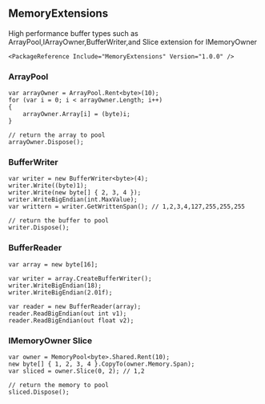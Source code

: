 ## MemoryExtensions 　
High performance buffer types such as ArrayPool,IArrayOwner<T>,BufferWriter<T>,and Slice extension for IMemoryOwner<T>
```
<PackageReference Include="MemoryExtensions" Version="1.0.0" />
```
### ArrayPool

```
var arrayOwner = ArrayPool.Rent<byte>(10);
for (var i = 0; i < arrayOwner.Length; i++)
{
    arrayOwner.Array[i] = (byte)i;
}

// return the array to pool
arrayOwner.Dispose();
```
 
### BufferWriter

```
var writer = new BufferWriter<byte>(4);
writer.Write((byte)1);
writer.Write(new byte[] { 2, 3, 4 });
writer.WriteBigEndian(int.MaxValue);           
var writtern = writer.GetWrittenSpan(); // 1,2,3,4,127,255,255,255

// return the buffer to pool
writer.Dispose();
``` 

### BufferReader
```
var array = new byte[16];

var writer = array.CreateBufferWriter();
writer.WriteBigEndian(18);
writer.WriteBigEndian(2.01f);

var reader = new BufferReader(array);
reader.ReadBigEndian(out int v1);
reader.ReadBigEndian(out float v2);
```
    
### IMemoryOwner Slice 
```
var owner = MemoryPool<byte>.Shared.Rent(10);
new byte[] { 1, 2, 3, 4 }.CopyTo(owner.Memory.Span);
var sliced = owner.Slice(0, 2); // 1,2

// return the memory to pool
sliced.Dispose();
```